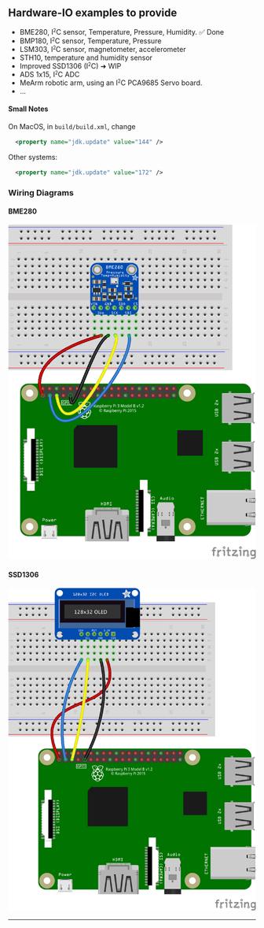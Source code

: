 ## Hardware-IO examples to provide

- BME280, I<small><sup>2</sup></small>C sensor, Temperature, Pressure, Humidity. &#9989; Done
- BMP180, I<small><sup>2</sup></small>C sensor, Temperature, Pressure
- LSM303, I<small><sup>2</sup></small>C sensor, magnetometer, accelerometer
- STH10, temperature and humidity sensor
- Improved SSD1306 (I<small><sup>2</sup></small>C)  &#10140; WIP
- ADS 1x15, I<small><sup>2</sup></small>C ADC
- MeArm robotic arm, using an I<small><sup>2</sup></small>C PCA9685 Servo board.
- ...

#### Small Notes
On MacOS, in `build/build.xml`, change
```xml
  <property name="jdk.update" value="144" />
```
Other systems:
```xml
  <property name="jdk.update" value="172" />
```

### Wiring Diagrams
#### BME280
![BME280](./I2CBME280/RPi.BME280_bb.png)

#### SSD1306
![BME280](./I2CSSD1306/RPi.SSD1306_bb.png)

---
